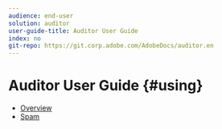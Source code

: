 ```yaml
---
audience: end-user
solution: auditor
user-guide-title: Auditor User Guide
index: no
git-repo: https://git.corp.adobe.com/AdobeDocs/auditor.en
---
```


# Auditor User Guide {#using}

* [Overview](overview.md)
* [Spam](auditor-spam.md)


